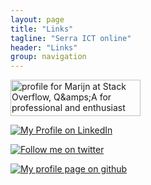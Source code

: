 ```yaml
---
layout: page
title: "Links"
tagline: "Serra ICT online"
header: "Links"
group: navigation
---
```




<a href="http://stackoverflow.com/users/322283/marijn">
<img src="http://stackoverflow.com/users/flair/322283.png" 
     width="208" 
   height="58" 
   alt="profile for Marijn at Stack Overflow, Q&amps;A for professional and enthusiast programmers" 
   title="profile for Marijn at Stack Overflow, Q&amps;A for professional and enthusiast programmers">
</a>

<a href="http://nl.linkedin.com/in/marijnvanderzee" 
   imageanchor="1" rel="nofollow">
<img src="http://www.linkedin.com/img/webpromo/btn_myprofile_160x33.gif" 
   alt="My Profile on LinkedIn"
   title="My Profile on LinkedIn"
   border="0"></a>
<br />

<a href="http://www.twitter.com/marijnvanderzee" 
   imageanchor="1" rel="nofollow">
<img src="http://twitter-badges.s3.amazonaws.com/follow_me-b.png" 
   alt="Follow me on twitter"
   title="Follow me on twitter"
   border="0"></a>

<a href="https://github.com/serra" 
   imageanchor="1" rel="nofollow">
<img src="{{ site.url }}/assets/img/github.png" 
     alt="My profile page on github"
     title="My profile page on github"
   border="0"></a>

 [LinkedIn]: https://www.linkedin.com/in/marijnvanderzee
 [blog]: http://blog.serraict.com
 [Twitter]: https://twitter.com/marijnvanderzee